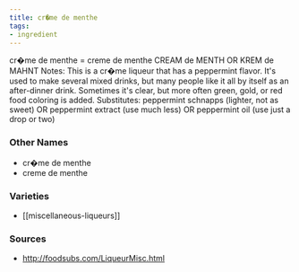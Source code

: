 ```yaml
---
title: cr�me de menthe
tags:
- ingredient
---
```

cr�me de menthe = creme de menthe CREAM de MENTH OR KREM de MAHNT Notes: This is a cr�me liqueur that has a peppermint flavor. It's used to make several mixed drinks, but many people like it all by itself as an after-dinner drink. Sometimes it's clear, but more often green, gold, or red food coloring is added. Substitutes: peppermint schnapps (lighter, not as sweet) OR peppermint extract (use much less) OR peppermint oil (use just a drop or two)

### Other Names

* cr�me de menthe
* creme de menthe

### Varieties

* [[miscellaneous-liqueurs]]

### Sources
* http://foodsubs.com/LiqueurMisc.html
